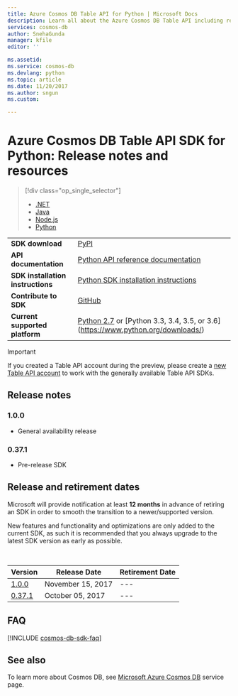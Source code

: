 ```yaml
---
title: Azure Cosmos DB Table API for Python | Microsoft Docs
description: Learn all about the Azure Cosmos DB Table API including release dates, retirement dates, and changes made between each version.
services: cosmos-db
author: SnehaGunda
manager: kfile
editor: ''

ms.assetid: 
ms.service: cosmos-db
ms.devlang: python
ms.topic: article
ms.date: 11/20/2017
ms.author: sngun
ms.custom: 

---
```

# Azure Cosmos DB Table API SDK for Python: Release notes and resources
> [!div class="op_single_selector"]
> * [.NET](table-sdk-dotnet.md)
> * [Java](table-sdk-java.md)
> * [Node.js](table-sdk-nodejs.md)
> * [Python](table-sdk-python.md)
 

|   |   |
|---|---|
|**SDK download**|[PyPI](https://pypi.python.org/pypi/azure-cosmosdb-table/)|
|**API documentation**|[Python API reference documentation](https://azure.github.io/azure-cosmosdb-python/)|
|**SDK installation instructions**|[Python SDK installation instructions](https://github.com/Azure/azure-cosmosdb-python/tree/master/azure-cosmosdb-table)|
|**Contribute to SDK**|[GitHub](https://github.com/Azure/azure-cosmosdb-python/tree/master/azure-cosmosdb-table)|
|**Current supported platform**|[Python 2.7](https://www.python.org/downloads/) or [Python 3.3, 3.4, 3.5, or 3.6] (https://www.python.org/downloads/)|

> [!IMPORTANT]
> If you created a Table API account during the preview, please create a [new Table API account](create-table-dotnet.md#create-a-database-account) to work with the generally available Table API SDKs.
>

## Release notes

### <a name="1.0.0"/>1.0.0
* General availability release

### <a name="0.37.1"/>0.37.1
* Pre-release SDK

## Release and retirement dates
Microsoft will provide notification at least **12 months** in advance of retiring an SDK in order to smooth the transition to a newer/supported version.

New features and functionality and optimizations are only added to the current SDK, as such it is  recommended that you always upgrade to the latest SDK version as early as possible. 

<br/>

| Version | Release Date | Retirement Date |
| --- | --- | --- |
| [1.0.0](#1.0.0) |November 15, 2017 |--- |
| [0.37.1](#0.37.1) |October 05, 2017 |--- |


## FAQ
[!INCLUDE [cosmos-db-sdk-faq](../../includes/cosmos-db-sdk-faq.md)]

## See also
To learn more about Cosmos DB, see [Microsoft Azure Cosmos DB](https://azure.microsoft.com/services/cosmos-db/) service page. 

